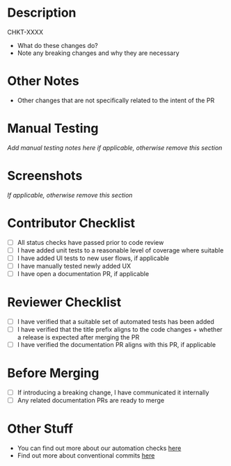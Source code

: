 # Description

CHKT-XXXX

- What do these changes do?
- Note any breaking changes and why they are necessary

# Other Notes

- Other changes that are not specifically related to the intent of the PR

# Manual Testing

_Add manual testing notes here if applicable, otherwise remove this section_

# Screenshots

_If applicable, otherwise remove this section_

# Contributor Checklist

- [ ]  All status checks have passed prior to code review
- [ ]  I have added unit tests to a reasonable level of coverage where suitable
- [ ]  I have added UI tests to new user flows, if applicable
- [ ]  I have manually tested newly added UX
- [ ]  I have open a documentation PR, if applicable

# Reviewer Checklist

- [ ]  I have verified that a suitable set of automated tests has been added
- [ ]  I have verified that the title prefix aligns to the code changes + whether a release is expected after merging the PR
- [ ]  I have verified the documentation PR aligns with this PR, if applicable

# Before Merging

- [ ]  If introducing a breaking change, I have communicated it internally
- [ ]  Any related documentation PRs are ready to merge

# Other Stuff

- You can find out more about our automation checks [here](https://primerio.notion.site/iOS-Automation-Checks-198a1eb0e8994d999fb696d5902d97bb)
- Find out more about conventional commits [here](https://primerio.notion.site/Conventional-Commits-6ecfd6a0269a4db2af76d9f0537936b3)